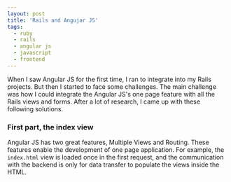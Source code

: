 ```yaml
---
layout: post
title: 'Rails and Angujar JS'
tags:
  - ruby
  - rails
  - angular js
  - javascript
  - frontend
---
```


When I saw Angular JS for the first time, I ran to integrate into my Rails projects. But then I started to face some challenges. The main challenge was how I could integrate the Angular JS's one page feature with all the Rails views and forms. After a lot of research, I came up with these following solutions.

### First part, the index view

Angular JS has two great features, Multiple Views and Routing. These features enable the development of one page application. For example, the `index.html` view is loaded once in the first request, and the communication with the backend is only for data transfer to populate the views inside the HTML.
